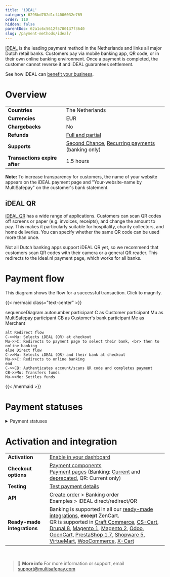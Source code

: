 ```yaml
---
title: 'iDEAL'
category: 6298bd782d1cf4006032e765
order: 110
hidden: false
parentDoc: 62a1c6c5612f5700137f3640
slug: /payment-methods/ideal/
---
```

[iDEAL](https://www.ideal.nl/en/) is the leading payment method in the Netherlands and links all major Dutch retail banks. Customers pay via mobile banking app, QR code, or in their own online banking environment. Once a payment is completed, the customer cannot reverse it and iDEAL guarantees settlement.

See how iDEAL can [benefit your business](https://www.multisafepay.com/solutions/payment-methods/ideal).

# Overview

|   |   |
|---|---|
| **Countries**  | The Netherlands  | 
| **Currencies**  | EUR | 
| **Chargebacks**  | No | 
| **Refunds** | [Full and partial](/refunds/#full-and-partial-refunds) |
| **Supports** | [Second Chance](/second-chance/), [Recurring payments](/recurring-payments/) (banking only) |
| **Transactions expire after** | 1.5 hours |

**Note:** To increase transparency for customers, the name of your website appears on the iDEAL payment page and "Your-website-name by MultiSafepay" on the customer's bank statement.

## iDEAL QR
 
[iDEAL QR](https://www.ideal.nl/en/businesses/offer-ideal-qr/) has a wide range of applications. Customers can scan QR codes off screens or paper (e.g. invoices, receipts), and change the amount to pay. This makes it particularly suitable for hospitality, charity collectors, and home deliveries. You can specify whether the same QR code can be used more than once.

Not all Dutch banking apps support iDEAL QR yet, so we recommend that customers scan QR codes with their camera or a general QR reader. This redirects to the ideal.nl payment page, which works for all banks. 

# Payment flow

This diagram shows the flow for a successful transaction. Click to magnify.

{{< mermaid class="text-center" >}}

sequenceDiagram
    autonumber
    participant C as Customer
    participant Mu as MultiSafepay
    participant CB as Customer's bank
    participant Me as Merchant

    alt Redirect flow
    C->>Mu: Selects iDEAL (QR) at checkout
    Mu->>C: Redirects to payment page to select their bank, <br> then to online banking
    else Direct flow
    C->>Mu: Selects iDEAL (QR) and their bank at checkout
    Mu->>C: Redirects to online banking
    end
    C->>CB: Authenticates account/scans QR code and completes payment
    CB->>Mu: Transfers funds 
    Mu->>Me: Settles funds

{{< /mermaid >}}
<br>  

# Payment statuses   

<details id="payment-statuses">
<summary>Payment statuses</summary>
<br>

**Order status:** Changes as the customer's order with you progresses towards shipment (independent of payment)

**Transaction status:** Changes as the funds progress towards settlement in your MultiSafepay balance

For more information, see [Payment statuses](/payment-statuses/).

| Description | Order status | Transaction status |
|---|---|---|
| **Payments** | | |
| The customer has been redirected to their bank. | Initialized | Initialized |
| MultiSafepay has collected payment. | Completed | Completed |
| The customer cancelled the transaction via their bank. | Void   | Void/Cancelled   |
| iDEAL processing error. | Declined   | Declined   |
| The customer didn't complete payment within 1.5 hours. | Expired | Expired |
|**Refunds**|||
| Refund initiated. | Initialized | Initialized |
| Refund pending (banking only).  | Reserved | Reserved |
| Refund complete. | Completed | Completed |
</details>

# Activation and integration

| | |
|---|---|
| **Activation** | [Enable in your dashboard](/payments/activating-payment-methods/#enable-in-dashboard) |
| **Checkout options** | [Payment components](/payment-components/) <br> [Payment pages](/payment-pages/) (Banking: [Current](/payment-pages/activation/) and [deprecated](/payment-pages/deprecated/), QR: Current only) |
| **Testing** | [Test payment details](/testing/test-payment-details/#banking-methods) |
| **API** | [Create order](https://docs-api.multisafepay.com/reference/createorder) > Banking order <br> Examples > iDEAL direct/redirect/QR |
| **Ready-made integrations** | Banking is supported in all our [ready-made integrations](/integrations/ready-made/), **except** ZenCart. <br> QR is supported in [Craft Commerce](/craft-commerce/), [CS-Cart](/cs-cart/), [Drupal 8](/drupal-8-9/), [Magento 1](/magento-1/), [Magento 2](/magento-2/), [Odoo](/odoo/), [OpenCart](/opencart/), [PrestaShop 1.7](/prestashop-1-7/), [Shopware 5](/shopware-5/), [VirtueMart](/virtuemart/), [WooCommerce](/woo-commerce/), [X-Cart](/x-cart/) |
<br>

> 📘 **More info**
> For more information or support, email <support@multisafepay.com>
